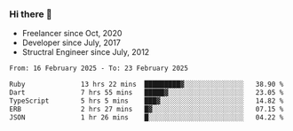 ### Hi there 👋

- Freelancer since Oct, 2020
- Developer since July, 2017
- Structral Engineer since July, 2012

<!--START_SECTION:waka-->

```txt
From: 16 February 2025 - To: 23 February 2025

Ruby              13 hrs 22 mins  █████████▓░░░░░░░░░░░░░░░   38.90 %
Dart              7 hrs 55 mins   █████▓░░░░░░░░░░░░░░░░░░░   23.05 %
TypeScript        5 hrs 5 mins    ███▓░░░░░░░░░░░░░░░░░░░░░   14.82 %
ERB               2 hrs 27 mins   █▓░░░░░░░░░░░░░░░░░░░░░░░   07.15 %
JSON              1 hr 26 mins    █░░░░░░░░░░░░░░░░░░░░░░░░   04.22 %
```

<!--END_SECTION:waka-->
